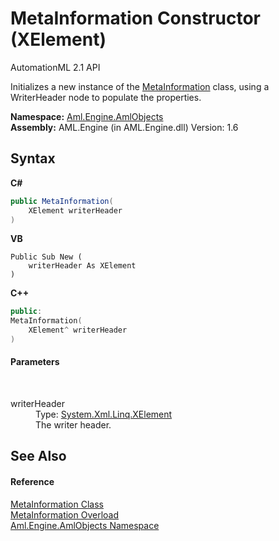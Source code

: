 # MetaInformation Constructor (XElement)
AutomationML 2.1 API 

Initializes a new instance of the <a href="T_Aml_Engine_AmlObjects_MetaInformation">MetaInformation</a> class, using a WriterHeader node to populate the properties.

**Namespace:**&nbsp;<a href="N_Aml_Engine_AmlObjects">Aml.Engine.AmlObjects</a><br />**Assembly:**&nbsp;AML.Engine (in AML.Engine.dll) Version: 1.6

## Syntax

**C#**<br />
``` C#
public MetaInformation(
	XElement writerHeader
)
```

**VB**<br />
``` VB
Public Sub New ( 
	writerHeader As XElement
)
```

**C++**<br />
``` C++
public:
MetaInformation(
	XElement^ writerHeader
)
```


#### Parameters
&nbsp;<dl><dt>writerHeader</dt><dd>Type: <a href="https://docs.microsoft.com/dotnet/api/system.xml.linq.xelement" target="_parent" rel="noopener noreferrer">System.Xml.Linq.XElement</a><br />The writer header.</dd></dl>

## See Also


#### Reference
<a href="T_Aml_Engine_AmlObjects_MetaInformation">MetaInformation Class</a><br /><a href="Overload_Aml_Engine_AmlObjects_MetaInformation__ctor">MetaInformation Overload</a><br /><a href="N_Aml_Engine_AmlObjects">Aml.Engine.AmlObjects Namespace</a><br />